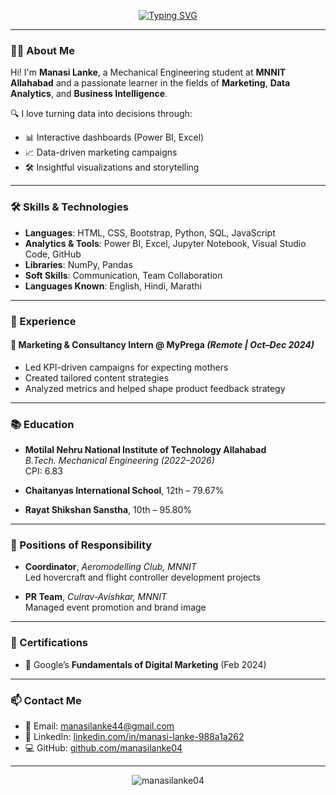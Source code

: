 <p align="center">
  <a href="https://github.com/manasilanke04">
    <img src="https://readme-typing-svg.demolab.com?font=Fira+Code&duration=3000&pause=1000&color=41FF25&background=000000&width=500&lines=Hi%2C+I'm+Manasi+Lanke;Marketing+%7C+Data+Analytics+Enthusiast;Power+BI+%7C+Excel+%7C+Python;Welcome+to+my+GitHub+Profile!" alt="Typing SVG" />
  </a>
</p>

---

### 👩‍💻 About Me

Hi! I'm **Manasi Lanke**, a Mechanical Engineering student at **MNNIT Allahabad** and a passionate learner in the fields of **Marketing**, **Data Analytics**, and **Business Intelligence**.

🔍 I love turning data into decisions through:
- 📊 Interactive dashboards (Power BI, Excel)
- 📈 Data-driven marketing campaigns
- 🛠️ Insightful visualizations and storytelling

---

### 🛠️ Skills & Technologies

- **Languages**: HTML, CSS, Bootstrap, Python, SQL, JavaScript  
- **Analytics & Tools**: Power BI, Excel, Jupyter Notebook, Visual Studio Code, GitHub  
- **Libraries**: NumPy, Pandas  
- **Soft Skills**: Communication, Team Collaboration  
- **Languages Known**: English, Hindi, Marathi



---

### 💼 Experience

#### 📌 **Marketing & Consultancy Intern @ MyPrega** *(Remote | Oct–Dec 2024)*
- Led KPI-driven campaigns for expecting mothers  
- Created tailored content strategies  
- Analyzed metrics and helped shape product feedback strategy

---

### 📚 Education

- **Motilal Nehru National Institute of Technology Allahabad**  
  *B.Tech. Mechanical Engineering (2022–2026)*  
  CPI: 6.83

- **Chaitanyas International School**, 12th – 79.67%  
- **Rayat Shikshan Sanstha**, 10th – 95.80%

---

### 🎯 Positions of Responsibility

- **Coordinator**, *Aeromodelling Club, MNNIT*  
  Led hovercraft and flight controller development projects

- **PR Team**, *Culrav-Avishkar, MNNIT*  
  Managed event promotion and brand image

---

### 📜 Certifications

- 🥇 Google’s **Fundamentals of Digital Marketing** (Feb 2024)

---

### 📫 Contact Me

- 📧 Email: [manasilanke44@gmail.com](mailto:manasilanke44@gmail.com)  
- 🔗 LinkedIn: [linkedin.com/in/manasi-lanke-988a1a262](https://www.linkedin.com/in/manasi-lanke-988a1a262)  
- 💻 GitHub: [github.com/manasilanke04](https://github.com/manasilanke04)

---

<p align="center">
  <img src="https://komarev.com/ghpvc/?username=manasilanke04&label=Profile%20views&color=brightgreen&style=flat" alt="manasilanke04" />
</p>
